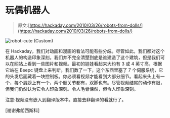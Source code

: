 # 玩偶机器人

> 原文:[https://hackaday.com/2010/03/26/robots-from-dolls/](https://hackaday.com/2010/03/26/robots-from-dolls/)

![](../Images/54817a2de585020e7f3b9e118090c3f4.png "robot-cute (Custom)")

在 Hackaday，我们对动画和漫画的看法可能有些分歧。尽管如此，我们都对这个机器人的构造印象深刻。我们并不完全清楚到底是谁建造了这个建筑，但是我们可以在网站上看到一些图片和视频。最初的娃娃看起来大约有 3 或 4 英寸高，根据它站在 Eeepc 键盘上来判断。我们数了一下，这个东西里塞了 7 个伺服系统，它的头发后面藏着一块控制板。你必须看视频才能看到大部分细节。看起来头上有一个，每个肩膀上有一个，两个髋关节都有，双脚也有。尽管视频结尾的动作有限，但我们仍然认为它令人印象深刻。令人毛骨悚然，但令人印象深刻。

注意:视频没有嵌入到翻译版本中。直接去非翻译的看就行了。

[谢谢弗朗西斯科]